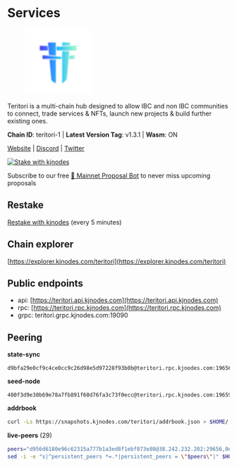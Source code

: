 # Services

<figure><img src="https://raw.githubusercontent.com/kj89/cosmos-images/main/logos/teritori.png" width="150" alt=""><figcaption></figcaption></figure>

Teritori is a multi-chain hub designed to allow IBC and non IBC communities  to connect, trade services & NFTs, launch new projects & build further existing ones.

**Chain ID**: teritori-1 | **Latest Version Tag**: v1.3.1 | **Wasm**: ON

[Website](https://teritori.com) | [Discord](https://discord.gg/teritori) | [Twitter](https://twitter.com/TeritoriNetwork)

[![Stake with kjnodes](https://i.ibb.co/cr44Q8j/button-stake-with-kjnodes.png)](https://restake.app/teritori/torivaloper184ln03hkpt75uhrrr26f66kvcqvf4yn4nc2xjm)

Subscribe to our free [🤖 Mainnet Proposal Bot](https://t.me/kjnodes_proposal_bot) to never miss upcoming proposals

## Restake

[Restake with kjnodes](https://restake.app/teritori/torivaloper184ln03hkpt75uhrrr26f66kvcqvf4yn4nc2xjm) (every 5 minutes)
## Chain explorer
[https://explorer.kjnodes.com/teritori](https://explorer.kjnodes.com/teritori)

## Public endpoints

* api: [https://teritori.api.kjnodes.com](https://teritori.api.kjnodes.com)
* rpc: [https://teritori.rpc.kjnodes.com](https://teritori.rpc.kjnodes.com)
* grpc: teritori.grpc.kjnodes.com:19090

## Peering

**state-sync**

```text
d9bfa29e0cf9c4ce0cc9c26d98e5d97228f93b0b@teritori.rpc.kjnodes.com:19656
```

**seed-node**

```text
400f3d9e30b69e78a7fb891f60d76fa3c73f0ecc@teritori.rpc.kjnodes.com:19659
```

**addrbook**
```bash
curl -Ls https://snapshots.kjnodes.com/teritori/addrbook.json > $HOME/.teritorid/config/addrbook.json
```

**live-peers** (29)
```bash
peers="d956d6180e96c62315a777b1a3ed8f1ebf873e80@38.242.232.202:29656,0e189bbc6db606a14950a0e59641b798a255c3c8@65.109.37.154:3000,c12c1ed98ab1f24266980c1f05ed0ca8812ca7aa@95.217.192.230:16656,15e7d5ef19a373da5ca7aebbe3b57203f21e0a07@198.244.179.127:26656,63c28f10976800fd783930067d3d3a4eef358b28@173.215.85.171:20070,ebc272824924ea1a27ea3183dd0b9ba713494f83@95.214.52.139:27166,5a98d637a16b16bf425a4a785c9d11a7d1e5b8a0@65.21.131.215:26736,d9bfa29e0cf9c4ce0cc9c26d98e5d97228f93b0b@65.109.88.38:19656,e1b058e5cfa2b836ddaa496b10911da62dcf182e@138.201.8.248:26656,82ebb17ddac20928fb8107201dad9f5aea7f9132@198.244.200.3:26656,0b27217386756577e1eadf00c4169dc8f041e522@51.210.7.219:26656,e726816f42831689eab9378d5d577f1d06d25716@176.9.188.21:26656,2b4f46e601fb4ede2a0c98976337e3afdaa50dac@65.108.238.102:15956,c670830fdf60374f008fa4a4eb851deddcdaef5b@65.109.88.107:46656,35de81a10ed992e427e6eb1d0d9ec3622d0f37fe@193.70.47.90:15956,ca0d6b49b304c5f1c629809795f50440d5710b40@159.89.40.188:26656,41caa4106f68977e3a5123e56f57934a2d34a1c1@185.16.38.210:27166,4b04b3d164dc6dd5bb555a7a106a8d314f30516f@65.21.136.170:53656,412afea7f33f6f91c85f8d149eff81acb6624bb3@195.201.63.87:42656,17308ce7e097819743a01c0d30fedaa27e9f16a4@141.95.65.73:15956,3594b73f909a9c4b87cfe6a361ef8b2b51124dd5@65.109.69.59:15956,89757803f40da51678451735445ad40d5b15e059@134.65.192.221:26656,6085c32b26fb1baa4b16b426f5d56f2fff81cfc7@135.181.165.246:26656,409c8a2b94d3835419127521347355ae47f07dd3@5.181.190.157:27656,995bc810b465a97613890b32a768d9e1878df99d@57.128.82.243:28656,8e1e342208f400bb10677617d4f08b31a3b48877@138.201.61.159:26656,46b7ae20e3cc4264076a91c3601f3894a021a80d@65.108.6.45:36656,ad347ea1ec920d12ccda2341348bcc89687739ef@88.99.164.158:38026,efe721a953196d8c5f2375b86dcd54285aec565c@51.158.231.48:26656"
sed -i -e "s|^persistent_peers *=.*|persistent_peers = \"$peers\"|" $HOME/.teritorid/config/config.toml
```
